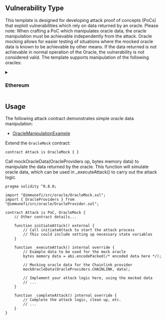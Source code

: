 ## Vulnerability Type
This template is designed for developing attack proof of concepts (PoCs) that exploit vulnerabilities which rely on data returned by an oracle. Please note: When crafting a PoC which manipulates oracle data, the oracle manipulation must be achievable independently from the attack. Oracle mocking allows for easier testing of situations where the mocked oracle data is known to be achievable by other means. If the data returned is not achievable in normal operation of the Oracle, the vulnerability is not considered valid. The template supports manipulation of the following oracles:

<details>
  <summary>

### Ethereum
  </summary>

| Network | Oracle Provider | Library |
| ------- | --------------- | ------- |
| Ethereum | Chainlink | [Chainlink](./lib/ChainlinkOracle.sol) |

</details>

## Usage
The following attack contract demonstrates simple oracle data manipulation:
* [OracleManipulationExample](./examples/OracleManipulationExample.sol)

Extend the `OracleMock` contract:
```Solidity
contract Attack is OracleMock { }
```

Call mockOracleData(OracleProviders op, bytes memory data) to manipulate the data returned by the oracle. This function will simulate oracle data, which can be used in _executeAttack() to carry out the attack logic.

```Solidity
pragma solidity ^0.8.0;

import "@immunefi/src/oracle/OracleMock.sol";
import { OracleProviders } from "@immunefi/src/oracle/OracleProvider.sol";

contract Attack is PoC, OracleMock {
    // Other contract details...

    function initiateAttack() external {
        // Call initiateAttack to start the attack process
        // This could include setting up necessary state variables
    }

    function _executeAttack() internal override {
        // Example data to be used for the mock oracle
        bytes memory data = abi.encodePacked(/* encoded data here */);

        // Mocking oracle data for the Chainlink provider
        mockOracleData(OracleProviders.CHAINLINK, data);

        // Implement your attack logic here, using the mocked data
        // ...
    }

    function _completeAttack() internal override {
        // Complete the attack logic, clean up, etc.
        // ...
    }
}
```